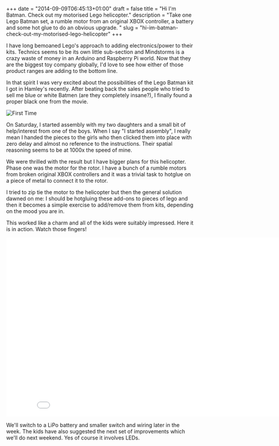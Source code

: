 +++
date = "2014-09-09T06:45:13+01:00"
draft = false
title = "Hi I'm Batman. Check out my motorised Lego helicopter."
description = "Take one Lego Batman set, a rumble motor from an original XBOX controller, a battery and some hot glue to do an obvious upgrade. "
slug = "hi-im-batman-check-out-my-motorised-lego-helicopter"
+++

I have long bemoaned Lego's approach to adding electronics/power to their kits. Technics seems to be its own little sub-section and Mindstorms is a crazy waste of money in an Arduino and Raspberry Pi world. Now that they are the biggest toy company globally, I'd love to see how either of those product ranges are adding to the bottom line.

In that spirit I was very excited about the possibilities of the Lego Batman kit I got in Hamley's recently. After beating back the sales people who tried to sell me blue or white Batmen (are they completely insane?), I finally found a proper black one from the movie.

![First Time](https://s3-eu-west-1.amazonaws.com/conoroneill.net/wp-content/uploads/2014/09/lego_batman_helicopter.jpg "Lego Batman Helicopter")


On Saturday, I started assembly with my two daughters and a small bit of help/interest from one of the boys. When I say "I started assembly", I really mean I handed the pieces to the girls who then clicked them into place with zero delay and almost no reference to the instructions. Their spatial reasoning seems to be at 1000x the speed of mine.

We were thrilled with the result but I have bigger plans for this helicopter. Phase one was the motor for the rotor. I have a bunch of a rumble motors from broken original XBOX controllers and it was a trivial task to hotglue on a piece of metal to connect it to the rotor. 

I tried to zip tie the motor to the helicopter but then the general solution dawned on me: I should be hotgluing these add-ons to pieces of lego and then it becomes a simple exercise to add/remove them from kits, depending on the mood you are in.

This worked like a charm and all of the kids were suitably impressed. Here it is in action. Watch those fingers!


<iframe width="853" height="480" src="//www.youtube.com/embed/w0WKrfKpE7g" frameborder="0" allowfullscreen></iframe>


We'll switch to a LiPo battery and smaller switch and wiring later in the week. The kids have also suggested the next set of improvements which we'll do next weekend. Yes of course it involves LEDs.

